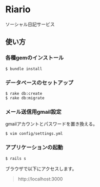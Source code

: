 # Riario
ソーシャル日記サービス

## 使い方

### 各種gemのインストール
```
$ bundle install
```

### データベースのセットアップ
```
$ rake db:create
$ rake db:migrate
```

### メール送信用gmail設定

gmailアカウントとパスワードを置き換える。
```
$ vim config/settings.yml
```

### アプリケーションの起動
```
$ rails s
```

ブラウザで以下にアクセスします。
> http://localhost:3000
